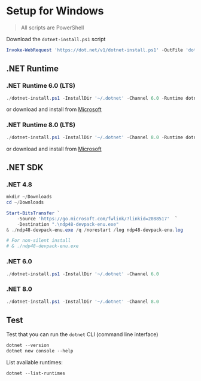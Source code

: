 # Setup for Windows

> All scripts are PowerShell

Download the `dotnet-install.ps1` script

```powershell
Invoke-WebRequest 'https://dot.net/v1/dotnet-install.ps1' -OutFile 'dotnet-install.ps1';
```

## .NET Runtime

### .NET Runtime 6.0 (LTS)

```powershell
./dotnet-install.ps1 -InstallDir '~/.dotnet' -Channel 6.0 -Runtime dotnet -Version latest
```

or download and install from [Microsoft](https://dotnet.microsoft.com/en-us/download/dotnet/6.0)

### .NET Runtime 8.0 (LTS)

```powershell
./dotnet-install.ps1 -InstallDir '~/.dotnet' -Channel 8.0 -Runtime dotnet -Version latest
```

or download and install from [Microsoft](https://dotnet.microsoft.com/en-us/download/dotnet/8.0)

## .NET SDK

### .NET 4.8 

```powershell
mkdir ~/Downloads
cd ~/Downloads

Start-BitsTransfer `
    -Source 'https://go.microsoft.com/fwlink/?linkid=2088517'  `
    -Destination ".\ndp48-devpack-enu.exe"
& ./ndp48-devpack-enu.exe /q /norestart /log ndp48-devpack-enu.log

# For non-silent install
# & ./ndp48-devpack-enu.exe 
```

### .NET 6.0

```powershell
./dotnet-install.ps1 -InstallDir '~/.dotnet' -Channel 6.0
```

### .NET 8.0

```powershell
./dotnet-install.ps1 -InstallDir '~/.dotnet' -Channel 8.0
```

## Test

Test that you can run the `dotnet` CLI (command line interface)

```powershell
dotnet --version
dotnet new console --help
```

List available runtimes:

```powershell
dotnet --list-runtimes
```

